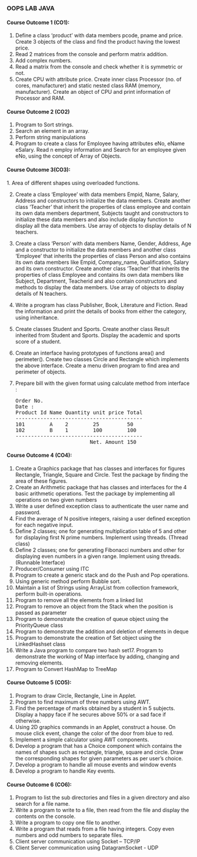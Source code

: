 <h3>OOPS LAB JAVA</h3>

<h4>Course Outcome 1 (CO1):</h4>
<ol>
<li>Define a class ‘product’ with data members pcode, pname and price. Create 3 objects of
   the class and find the product having the lowest price.</li>
<li>Read 2 matrices from the console and perform matrix addition.</li>
<li>Add complex numbers.</li>
<li>Read a matrix from the console and check whether it is symmetric or not.</li>
<li>Create CPU with attribute price. Create inner class Processor (no. of cores, manufacturer)
   and static nested class RAM (memory, manufacturer). Create an object of CPU and print
   information of Processor and RAM.</li>
</ol>

<h4>Course Outcome 2 (CO2)</h4>

1. Program to Sort strings.
2. Search an element in an array.
3. Perform string manipulations
4. Program to create a class for Employee having attributes eNo, eName eSalary. Read n
   employ information and Search for an employee given eNo, using the concept of Array of
   Objects. 

<h4>Course Outcome 3(CO3):</h4>
1. Area of different shapes using overloaded functions.
   
2. Create a class ‘Employee’ with data members Empid, Name, Salary, Address and
   constructors to initialize the data members. Create another class ‘Teacher’ that inherit the
   properties of class employee and contain its own data members department, Subjects taught
   and constructors to initialize these data members and also include display function to
   display all the data members. Use array of objects to display details of N teachers.
   
3. Create a class ‘Person’ with data members Name, Gender, Address, Age and a constructor
   to initialize the data members and another class ‘Employee’ that inherits the properties of
   class Person and also contains its own data members like Empid, Company_name,
   Qualification, Salary and its own constructor. Create another class ‘Teacher’ that inherits
   the properties of class Employee and contains its own data members like Subject,
   Department, Teacherid and also contain constructors and methods to display the data
   members. Use array of objects to display details of N teachers.
   
4. Write a program has class Publisher, Book, Literature and Fiction. Read the information
   and print the details of books from either the category, using inheritance.
   
5. Create classes Student and Sports. Create another class Result inherited from Student and
   Sports. Display the academic and sports score of a student.
   
6. Create an interface having prototypes of functions area() and perimeter(). Create two
   classes Circle and Rectangle which implements the above interface. Create a menu driven
   program to find area and perimeter of objects.
   
7. Prepare bill with the given format using calculate method from interface :
   <pre>
   Order No. 
   Date :
   Product Id Name Quantity unit price Total
   -----------------------------------------
   101        A    2        25         50
   102        B    1        100        100
   -----------------------------------------
                           Net. Amount 150
   </pre>
<h4>Course Outcome 4 (CO4):</h4>

1. Create a Graphics package that has classes and interfaces for figures Rectangle, Triangle,
   Square and Circle. Test the package by finding the area of these figures.
2. Create an Arithmetic package that has classes and interfaces for the 4 basic arithmetic
   operations. Test the package by implementing all operations on two given numbers
3. Write a user defined exception class to authenticate the user name and password.
4. Find the average of N positive integers, raising a user defined exception for each negative
   input.
5. Define 2 classes; one for generating multiplication table of 5 and other for displaying first
   N prime numbers. Implement using threads. (Thread class)
6. Define 2 classes; one for generating Fibonacci numbers and other for displaying even
   numbers in a given range. Implement using threads. (Runnable Interface)
7. Producer/Consumer using ITC
8. Program to create a generic stack and do the Push and Pop operations.
9. Using generic method perform Bubble sort.
10. Maintain a list of Strings using ArrayList from collection framework, perform built-in
    operations.
11. Program to remove all the elements from a linked list
12. Program to remove an object from the Stack when the position is passed as parameter
13. Program to demonstrate the creation of queue object using the PriorityQueue class
14. Program to demonstrate the addition and deletion of elements in deque
15. Program to demonstrate the creation of Set object using the LinkedHashset class
16. Write a Java program to compare two hash set17. Program to demonstrate the working of Map interface by adding, changing and removing
    elements.
18. Program to Convert HashMap to TreeMap 

<h4>Course Outcome 5 (CO5):</h4>

1. Program to draw Circle, Rectangle, Line in Applet.
2. Program to find maximum of three numbers using AWT.
3. Find the percentage of marks obtained by a student in 5 subjects. Display a happy face if
   he secures above 50% or a sad face if otherwise.
4. Using 2D graphics commands in an Applet, construct a house. On mouse click event,
   change the color of the door from blue to red.
5. Implement a simple calculator using AWT components.
6. Develop a program that has a Choice component which contains the names of shapes such
   as rectangle, triangle, square and circle. Draw the corresponding shapes for given
   parameters as per user’s choice.
7. Develop a program to handle all mouse events and window events
8. Develop a program to handle Key events.


<h4>Course Outcome 6 (CO6):</h4>

1. Program to list the sub directories and files in a given directory and also search for a file
   name.
2. Write a program to write to a file, then read from the file and display the contents on the
   console.
3. Write a program to copy one file to another.
4. Write a program that reads from a file having integers. Copy even numbers and odd
   numbers to separate files.
5. Client server communication using Socket – TCP/IP
6. Client Server communication using DatagramSocket - UDP